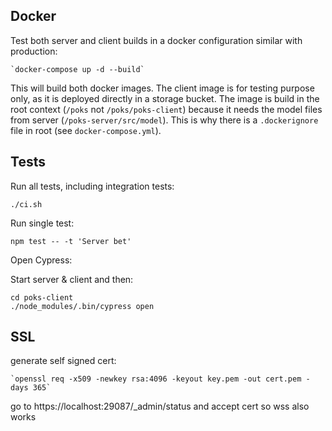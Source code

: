 ## Docker

Test both server and client builds in a docker configuration similar with production: 
    
    `docker-compose up -d --build`

This will build both docker images. The client image is for testing purpose only, as it is deployed directly in a
storage bucket. The image is build in the root context (`/poks` not `/poks/poks-client`) because it needs the model
files from server (`/poks-server/src/model`). This is why there is a `.dockerignore` file in root (see
`docker-compose.yml`).

## Tests
Run all tests, including integration tests:
    
`./ci.sh`

Run single test:

`npm test -- -t 'Server bet'`

Open Cypress:

Start server & client and then:

```
cd poks-client
./node_modules/.bin/cypress open
```

## SSL

generate self signed cert:
    
    `openssl req -x509 -newkey rsa:4096 -keyout key.pem -out cert.pem -days 365`

go to https://localhost:29087/_admin/status and accept cert so wss also works
